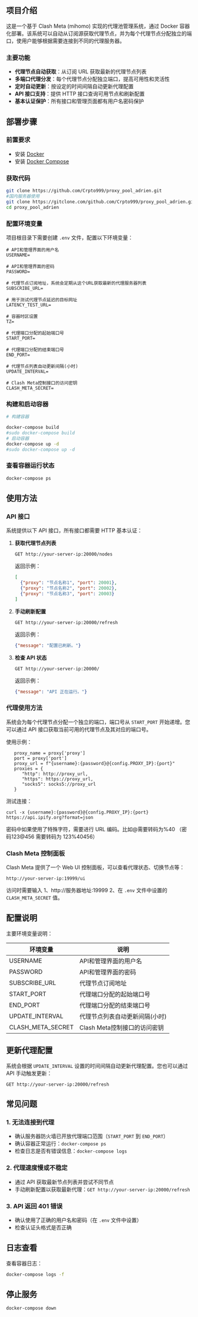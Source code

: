 
## 项目介绍

这是一个基于 Clash Meta (mihomo) 实现的代理池管理系统，通过 Docker 容器化部署。该系统可以自动从订阅源获取代理节点，并为每个代理节点分配独立的端口，使用户能够根据需要连接到不同的代理服务器。

### 主要功能

- **代理节点自动获取**：从订阅 URL 获取最新的代理节点列表
- **多端口代理分发**：每个代理节点分配独立端口，提高可用性和灵活性
- **定时自动更新**：按设定的时间间隔自动更新代理配置
- **API 接口支持**：提供 HTTP 接口查询可用节点和刷新配置
- **基本认证保护**：所有接口和管理页面都有用户名密码保护

## 部署步骤

### 前置要求

- 安装 [Docker](https://docs.docker.com/get-docker/)
- 安装 [Docker Compose](https://docs.docker.com/compose/install/)

### 获取代码

```bash
git clone https://github.com/Crpto999/proxy_pool_adrien.git
#国内服务器使用
git clone https://gitclone.com/github.com/Crpto999/proxy_pool_adrien.git
cd proxy_pool_adrien
```

### 配置环境变量

项目根目录下需要创建 `.env` 文件，配置以下环境变量：

```
# API和管理界面的用户名
USERNAME=

# API和管理界面的密码
PASSWORD=

# 代理节点订阅地址，系统会定期从这个URL获取最新的代理服务器列表
SUBSCRIBE_URL=

# 用于测试代理节点延迟的目标网址
LATENCY_TEST_URL=

# 容器时区设置
TZ=

# 代理端口分配的起始端口号
START_PORT=

# 代理端口分配的结束端口号
END_PORT=

# 代理节点列表自动更新间隔(小时)
UPDATE_INTERVAL=

# Clash Meta控制接口的访问密钥
CLASH_META_SECRET=
```

### 构建和启动容器

```bash
# 构建容器

docker-compose build
#sudo docker-compose build
# 启动容器
docker-compose up -d
#sudo docker-compose up -d
```

### 查看容器运行状态

```bash
docker-compose ps
```

## 使用方法

### API 接口

系统提供以下 API 接口，所有接口都需要 HTTP 基本认证：

1. **获取代理节点列表**

   ```
   GET http://your-server-ip:20000/nodes
   ```

   返回示例：
   ```json
   [
     {"proxy": "节点名称1", "port": 20001},
     {"proxy": "节点名称2", "port": 20002},
     {"proxy": "节点名称3", "port": 20003}
   ]
   ```

2. **手动刷新配置**

   ```
   GET http://your-server-ip:20000/refresh
   ```

   返回示例：
   ```json
   {"message": "配置已刷新。"}
   ```

3. **检查 API 状态**

   ```
   GET http://your-server-ip:20000/
   ```

   返回示例：
   ```json
   {"message": "API 正在运行。"}
   ```

### 代理使用方法

系统会为每个代理节点分配一个独立的端口，端口号从 `START_PORT` 开始递增。您可以通过 API 接口获取当前可用的代理节点及其对应的端口号。

使用示例：
```
   proxy_name = proxy['proxy']
   port = proxy['port']
   proxy_url = f"{username}:{password}@{config.PROXY_IP}:{port}"
   proxies = {
      "http": http://proxy_url,
      "https": https://proxy_url,
      "socks5": socks5://proxy_url
   }
```

测试连接：
```
curl -x {username}:{password}@{config.PROXY_IP}:{port} https://api.ipify.org?format=json
```
密码中如果使用了特殊字符，需要进行 URL 编码。比如@需要转码为%40
（密码123@456 需要转码为 123%40456）
### Clash Meta 控制面板

Clash Meta 提供了一个 Web UI 控制面板，可以查看代理状态、切换节点等：

```
http://your-server-ip:19999/ui
```

访问时需要输入
1、http://服务器地址:19999
2、在 `.env` 文件中设置的 `CLASH_META_SECRET` 值。

## 配置说明

主要环境变量说明：

| 环境变量 | 说明 |
|---------|------|
| USERNAME | API和管理界面的用户名 |
| PASSWORD | API和管理界面的密码 |
| SUBSCRIBE_URL | 代理节点订阅地址 |
| START_PORT | 代理端口分配的起始端口号 |
| END_PORT | 代理端口分配的结束端口号 |
| UPDATE_INTERVAL | 代理节点列表自动更新间隔(小时) |
| CLASH_META_SECRET | Clash Meta控制接口的访问密钥 |

## 更新代理配置

系统会根据 `UPDATE_INTERVAL` 设置的时间间隔自动更新代理配置。您也可以通过 API 手动触发更新：

```
GET http://your-server-ip:20000/refresh
```

## 常见问题

### 1. 无法连接到代理

- 确认服务器防火墙已开放代理端口范围（`START_PORT` 到 `END_PORT`）
- 确认容器正常运行：`docker-compose ps`
- 检查日志是否有错误信息：`docker-compose logs`

### 2. 代理速度慢或不稳定

- 通过 API 获取最新节点列表并尝试不同节点
- 手动刷新配置以获取最新代理：`GET http://your-server-ip:20000/refresh`

### 3. API 返回 401 错误

- 确认使用了正确的用户名和密码（在 `.env` 文件中设置）
- 检查认证头格式是否正确

## 日志查看

查看容器日志：

```bash
docker-compose logs -f
```

## 停止服务

```bash
docker-compose down
``` 
